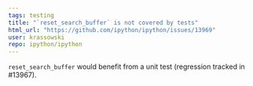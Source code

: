 ```yaml
---
tags: testing
title: "`reset_search_buffer` is not covered by tests"
html_url: "https://github.com/ipython/ipython/issues/13969"
user: krassowski
repo: ipython/ipython
---
```


`reset_search_buffer` would benefit from a unit test (regression tracked in #13967).